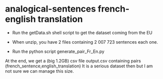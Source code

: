 # analogical-sentences french-english translation

* Run the getData.sh shell script to get the dataset coming from the EU
* When unzip, you have 2 files containing 2 007 723 sentences each one.

* Run the python script generate_pair_Fr_En.py

At the end, we get a (big 1.2GB) csv file output.csv containing pairs (french_sentence,english_translation)
It is a serious dataset then but I am not sure we can manage this size.

